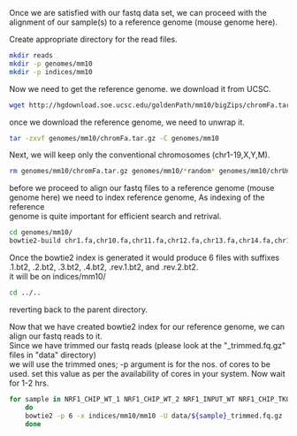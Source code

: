  Once we are satisfied with our fastq data set, we can proceed with the alignment of our sample(s) to a reference genome (mouse genome here).  
 
 Create appropriate directory for the read files.  
 
 ```bash
mkdir reads
mkdir -p genomes/mm10
mkdir -p indices/mm10
```

Now we need to get the reference genome. we download it from UCSC.  

```bash
wget http://hgdownload.soe.ucsc.edu/goldenPath/mm10/bigZips/chromFa.tar.gz -O genomes/mm10/chromFa.tar.gz
```

once we download the reference genome, we need to unwrap it.  

```bash
tar -zxvf genomes/mm10/chromFa.tar.gz -C genomes/mm10
```

Next, we will keep only the conventional chromosomes (chr1-19,X,Y,M).  

```bash
rm genomes/mm10/chromFa.tar.gz genomes/mm10/*random* genomes/mm10/chrUn*
```

before we proceed to align our fastq files to a reference genome (mouse genome here) we need to index reference genome, As indexing of the reference  
genome is quite important for efficient search and retrival.

```bash
cd genomes/mm10/
bowtie2-build chr1.fa,chr10.fa,chr11.fa,chr12.fa,chr13.fa,chr14.fa,chr15.fa,chr16.fa,chr17.fa,chr18.fa,chr19.fa,chr2.fa,chr3.fa,chr4.fa,chr5.fa,chr6.fa,chr7.fa,chr8.fa,chr9.fa,chrM.fa,chrX.fa,chrY.fa ../../indices/mm10/mm10  
```

Once the bowtie2 index is generated it would produce 6 files with suffixes .1.bt2, .2.bt2, .3.bt2, .4.bt2, .rev.1.bt2, and .rev.2.bt2.  
it will be on indices/mm10/  

```bash
cd ../..
```

reverting back to the parent directory.  


Now that we have created bowtie2 index for our reference genome, we can align our fastq reads to it.  
Since we have trimmed our fastq reads (please look at the "_trimmed.fq.gz" files in "data" directory)  
we will use the trimmed ones; -p argument is for the nos. of cores to be used. set this value as per the availability of cores in your system. Now wait for 1-2 hrs.  
  
```bash
for sample in NRF1_CHIP_WT_1 NRF1_CHIP_WT_2 NRF1_INPUT_WT NRF1_CHIP_TKO_1 NRF1_CHIP_TKO_2 NRF1_INPUT_TKO H3K27AC_CHIP_WT_1 H3K27AC_CHIP_WT_2 H3K27AC_CHIP_TKO_1 H3K27AC_CHIP_TKO_2
	do
	bowtie2 -p 6 -x indices/mm10/mm10 -U data/${sample}_trimmed.fq.gz -S reads/${sample}.sam
	done
  ```
  


